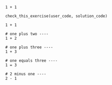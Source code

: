 ```{r addition, exercise = TRUE}

```

```{r addition-solution}
1 + 1
```

```{r addition-check}
check_this_exercise(user_code, solution_code)
```

```{r addition-tests}
1 + 1

# one plus two ----
1 + 2

# one plus three ----
1 + 3

# one equals three ----
1 = 3

# 2 minus one ----
2 - 1
```
